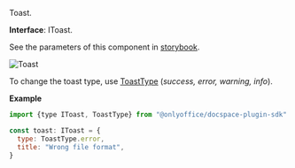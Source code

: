 Toast.

**Interface**: IToast.

See the parameters of this component in [storybook](https://storybook.onlyoffice.io/?path=/docs/components-toast--docs).

![Toast](/assets/images/docspace/toast.png)

To change the toast type, use [ToastType](https://github.com/ONLYOFFICE/docspace-plugin-sdk/blob/master/src/interfaces/components/IToast.ts) (*success, error, warning, info*).

**Example**

``` javascript
import {type IToast, ToastType} from "@onlyoffice/docspace-plugin-sdk"

const toast: IToast = {
  type: ToastType.error,
  title: "Wrong file format",
}
```
